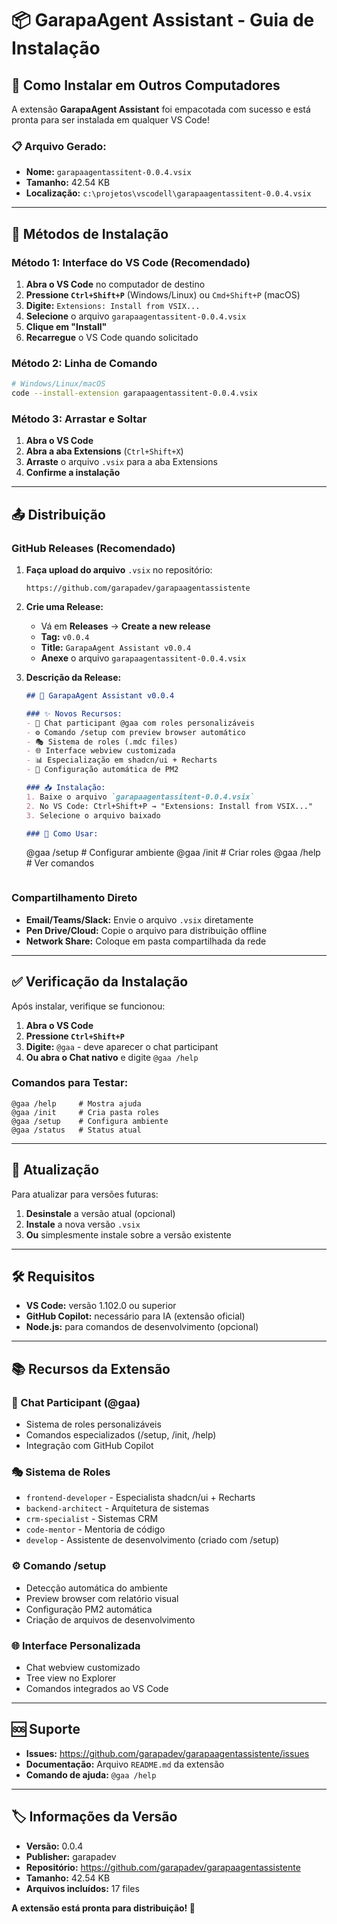 # 📦 GarapaAgent Assistant - Guia de Instalação

## 🚀 Como Instalar em Outros Computadores

A extensão **GarapaAgent Assistant** foi empacotada com sucesso e está pronta para ser instalada em qualquer VS Code!

### 📋 **Arquivo Gerado:**
- **Nome:** `garapaagentassitent-0.0.4.vsix`
- **Tamanho:** 42.54 KB
- **Localização:** `c:\projetos\vscodell\garapaagentassitent-0.0.4.vsix`

---

## 🔧 **Métodos de Instalação**

### **Método 1: Interface do VS Code (Recomendado)**

1. **Abra o VS Code** no computador de destino
2. **Pressione `Ctrl+Shift+P`** (Windows/Linux) ou `Cmd+Shift+P` (macOS)
3. **Digite:** `Extensions: Install from VSIX...`
4. **Selecione** o arquivo `garapaagentassitent-0.0.4.vsix`
5. **Clique em "Install"**
6. **Recarregue** o VS Code quando solicitado

### **Método 2: Linha de Comando**

```bash
# Windows/Linux/macOS
code --install-extension garapaagentassitent-0.0.4.vsix
```

### **Método 3: Arrastar e Soltar**

1. **Abra o VS Code**
2. **Abra a aba Extensions** (`Ctrl+Shift+X`)
3. **Arraste** o arquivo `.vsix` para a aba Extensions
4. **Confirme a instalação**

---

## 📤 **Distribuição**

### **GitHub Releases (Recomendado)**

1. **Faça upload do arquivo** `.vsix` no repositório:
   ```
   https://github.com/garapadev/garapaagentassistente
   ```

2. **Crie uma Release:**
   - Vá em **Releases** → **Create a new release**
   - **Tag:** `v0.0.4`
   - **Title:** `GarapaAgent Assistant v0.0.4`
   - **Anexe** o arquivo `garapaagentassitent-0.0.4.vsix`

3. **Descrição da Release:**
   ```markdown
   ## 🚀 GarapaAgent Assistant v0.0.4
   
   ### ✨ Novos Recursos:
   - 🤖 Chat participant @gaa com roles personalizáveis
   - ⚙️ Comando /setup com preview browser automático
   - 🎭 Sistema de roles (.mdc files)
   - 🌐 Interface webview customizada
   - 📊 Especialização em shadcn/ui + Recharts
   - 🔧 Configuração automática de PM2
   
   ### 📥 Instalação:
   1. Baixe o arquivo `garapaagentassitent-0.0.4.vsix`
   2. No VS Code: Ctrl+Shift+P → "Extensions: Install from VSIX..."
   3. Selecione o arquivo baixado
   
   ### 🎯 Como Usar:
   ```
   @gaa /setup    # Configurar ambiente
   @gaa /init     # Criar roles
   @gaa /help     # Ver comandos
   ```
   ```

### **Compartilhamento Direto**

- **Email/Teams/Slack:** Envie o arquivo `.vsix` diretamente
- **Pen Drive/Cloud:** Copie o arquivo para distribuição offline
- **Network Share:** Coloque em pasta compartilhada da rede

---

## ✅ **Verificação da Instalação**

Após instalar, verifique se funcionou:

1. **Abra o VS Code**
2. **Pressione `Ctrl+Shift+P`**
3. **Digite:** `@gaa` - deve aparecer o chat participant
4. **Ou abra o Chat nativo** e digite `@gaa /help`

### **Comandos para Testar:**
```
@gaa /help     # Mostra ajuda
@gaa /init     # Cria pasta roles
@gaa /setup    # Configura ambiente
@gaa /status   # Status atual
```

---

## 🔄 **Atualização**

Para atualizar para versões futuras:

1. **Desinstale** a versão atual (opcional)
2. **Instale** a nova versão `.vsix`
3. **Ou** simplesmente instale sobre a versão existente

---

## 🛠️ **Requisitos**

- **VS Code:** versão 1.102.0 ou superior
- **GitHub Copilot:** necessário para IA (extensão oficial)
- **Node.js:** para comandos de desenvolvimento (opcional)

---

## 📚 **Recursos da Extensão**

### **🤖 Chat Participant (@gaa)**
- Sistema de roles personalizáveis
- Comandos especializados (/setup, /init, /help)
- Integração com GitHub Copilot

### **🎭 Sistema de Roles**
- `frontend-developer` - Especialista shadcn/ui + Recharts
- `backend-architect` - Arquitetura de sistemas
- `crm-specialist` - Sistemas CRM
- `code-mentor` - Mentoria de código
- `develop` - Assistente de desenvolvimento (criado com /setup)

### **⚙️ Comando /setup**
- Detecção automática do ambiente
- Preview browser com relatório visual
- Configuração PM2 automática
- Criação de arquivos de desenvolvimento

### **🌐 Interface Personalizada**
- Chat webview customizado
- Tree view no Explorer
- Comandos integrados ao VS Code

---

## 🆘 **Suporte**

- **Issues:** https://github.com/garapadev/garapaagentassistente/issues
- **Documentação:** Arquivo `README.md` da extensão
- **Comando de ajuda:** `@gaa /help`

---

## 🏷️ **Informações da Versão**

- **Versão:** 0.0.4
- **Publisher:** garapadev
- **Repositório:** https://github.com/garapadev/garapaagentassistente
- **Tamanho:** 42.54 KB
- **Arquivos incluídos:** 17 files

**A extensão está pronta para distribuição! 🎉**
